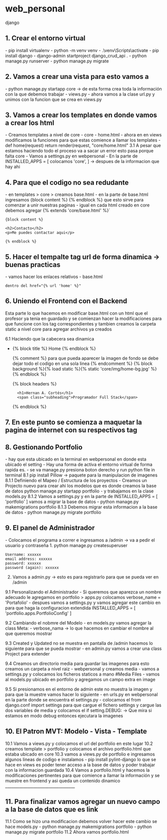 # web_personal
django

<h2>1. Crear el entorno virtual</h2>
 - pip install virtualenv
 - python -m venv venv
 - .\venv\Scripts\activate
 - pip install django
 - django-admin startproject django_crud_api .
 - python manage.py runserver
 - python manage.py migrate 

<h2>2. Vamos a crear una vista para esto vamos a </h2>
 - python manage.py startapp core -> de esta forma crea toda la información con la que debemos trabajar
 - views.py
 - ahora vamos a la clase url.py y unimos con la funcion que se crea en views.py

<h2>3. Vamos a crear los templates en donde vamos a crear los html</h2>
 - Creamos templates a nivel de core
  - core
   - home.html
   - ahora en en views modificamos la funciones para que estas comience a llamar los templates
	- def home(request)
		return render(request, "core/home.html"
 3.1 A pesar que estamos haciendo todo el proceso va a sacar un error esto pasa porque falta core
	- Vamos a settings.py en webpersonal
	 - En la parte de INSTALLED_APPS = [ colocamos 'core', ] -> despues de la informacion que hay ahi

<h2>4. Para que el codigo no sea redudante</h2>
 - en templates > core > creamos base.html
  - en la parte de base.html ingresamos {block content %}    {% endblock %} que esto sirve para comenzar a unir nuestras paginas
  - igual en cada html creado en core debemos agregar
	{% extends 'core/base.html' %}´

	{block content %}

	<h2>Contacto</h2>
	<p>Me puedes contactar aqui</p>

	{% endblock %}

<h2>5. Hacer el tempalte tag url de forma dinamica -> buenas practicas</h2>
 - vamos hacer los enlaces relativos
  - base.html
  
	dentro del href="{% url 'home' %}"

<h2>6. Uniendo el Frontend con el Backend</h2>
 Esta parte lo que hacemos en modificar base.html con un html que el profesor ya tenia en guardado y se comienzan hacer la modificaciones
 para que funcione con los tag correspondientes y tambien creamos la carpeta static a nivel core para agregar archivos ya creados
 
 6.1 Haciendo que la cabecera sea dinamica
 
  - {% block title %} Home {% endblock %}

	{% comment %} para que pueda aparecer la imagen de fondo se debe dejar todo el codigo en una sola linea {% endcomment %}
	{% block background %}{% load static %}{% static 'core/img/home-bg.jpg' %}{% endblock %}

	{% block headers %}

		  <h1>Hernan A. Cortés</h1>
		  <span class="subheading">Programador Full Stack</span>

	{% endblock %}

<h2>7. En este punto se comienza a maquetar la pagina de internet con su respectivos tag</h2>

<h2>8. Gestionando Portfolio</h2>
 - hay que esta ubicado en la terminal en webpersonal en donde esta ubicado el setting
 - Hay una forma de activa el entorno virtual de forma rapida es.
  - se va manage.py presiona boton derecho y run python file in terminal
  8.1 pip install Pillow -> paquete para la manipulacion de imagenes
   8.1.1 Definiendo el Mapeo / Estructura de los proyectos
    - Creamos un Projecto nuevo para crear ahi los modelos que es donde creamos la base de datos
	 python manage.py startapp portfolio
	  - y trabajamos en la clase models.py
   8.1.2 Vamos a settings.py y en la parte de INSTALLED_APPS = [ 'portfolio' ]
    vamos a migrar la base de datos 
	 - python manage.py makemigrations portfolio
   8.1.3 Debemos migrar esta informacion a la base de datos
    - python manage.py migrate portfolio

<h2>9. El panel de Administrador</h2>
 - Colocamos el programa a correr e ingresamos a 
  /admin -> va a pedir el usuario y contraseña
   1. python manage.py createsuperuser
   
    Username: xxxxxx
	email address: xxxxxx
	password: xxxxxx
	password (again): xxxxxx
 
   2. Vamos a admin.py -> esto es para registrarlo para que se pueda ver en /admin
   
   9.1 Personalizando el Administrador
    - Si queremos que aparezca un nombre adecuado le agregamos en 
	portfolio > apps.py colocamos verbose_name = 'Portafolio'
	- despues vamos a settings.py y vamos agregar este cambio en para que haga la configuracion extendida 
	 INSTALLED_APPS = [ 'portfolio.apps.PortfolioConfig' ]
   
   9.2 Cambiando el nobmre del Modelo
    - en models.py vamos agregar la class Meta: 
	- verbose_nama -> lo que hacemos en cambiar el nombre al que queremos mostrar 

   9.3 Created y Updated no se muestra en pantalla de /admin hacemos lo siguiente para que se pueda mostrar
    - en admin.py vamos a crear una class Project para extender 
	
   9.4 Creamos un directorio media para guardar las imagenes  para esto creamos un carpeta a nivel raiz
    - webpersonal y creamos media
	- vamos a settings.py y colocamos los ficheros staticos a mano #Media Files
	- vamos al models.py ubicado en portfolio y agregamos un campo extra en image 
	
   9.5 Si presionamos en el entorno de admin este no muestra la imagen y para que la muestre vamos hacer lo siguiente
    - en urls.py en webpersonal en la parte donde se encuentra el settings.py
	 - colocamos el from django.conf import settings para que cargue el fichero settings y cargue las dos variables de media
	 y colocamos el if setting.DEBUG: -> Que mira si estamos en modo debug entonces ejecutara la imagenes

<h2>10. El Patron MVT: Modelo - Vista - Template</h2>
 10.1 Vamos a views.py y colocamos el url del portfolio en este lugar
 10.2 creamos template > portfolio y colocamos el archivo portfolio.html que estaba ubicado en core
 10.3 vamos a views.py de portfolio e ingresamos algunos lineas de codigo e instalamos
  - pip install pylint-django
  lo que se hace en views es poder tener acceso a la base de datos y poder trabajar con la informacion guardada
 10.4 Vamos a portfolio.html y hacemos la modificaciones pertinentes para que comience a llamar la información y se muestre en frontend y asi queda un contenido dinamico
___________________________________

<h2>11. Para finalizar vamos agregar un nuevo campo a la base de datos que es link</h2>
 11.1 Como se hizo una modificacion debemos volver hacer este cambio se hace models.py
  - python manage.py makemigrations portfolio
  - python manage.py migrate portfolio
 11.2 Ahora vamos portfolio.html

